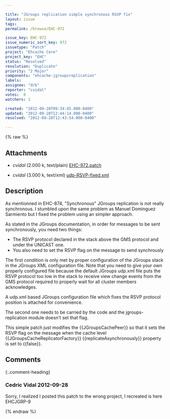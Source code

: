 ```yaml
---

title: "JGroups replication simple synchronous RSVP fix"
layout: issue
tags: 
permalink: /browse/EHC-972

issue_key: EHC-972
issue_numeric_sort_key: 972
issuetype: "Patch"
project: "Ehcache Core"
project_key: "EHC"
status: "Resolved"
resolution: "Duplicate"
priority: "2 Major"
components: "ehcache-jgroupsreplication"
labels: 
assignee: "drb"
reporter: "cvidal"
votes:  0
watchers: 1

created: "2012-09-28T09:34:45.000-0400"
updated: "2012-09-28T12:44:14.000-0400"
resolved: "2012-09-28T12:43:54.000-0400"

---
```




{% raw %}


## Attachments
  
* <em>cvidal</em> (2.000 k, text/plain) [EHC-972.patch](/attachments/EHC/EHC-972/EHC-972.patch)
  
* <em>cvidal</em> (3.000 k, text/xml) [udp-RSVP-fixed.xml](/attachments/EHC/EHC-972/udp-RSVP-fixed.xml)
  



## Description

<div markdown="1" class="description">

As mentionned in EHC-874, "Synchronous" JGroups replication is not really synchronous. I stumbled upon the same problem as Manuel Dominguez Sarmiento but I fixed the problem using an simpler approach.

As stated in the JGroups documentation, in order for messages to be sent synchronously, you need two things:
- The RSVP protocol declared in the stack above the GMS protocol and under the UNICAST one.
- You also need to set the RSVP flag on the message to send synchrously

The first condition is only met by proper configuration of the JGroups stack in the JGroups XML configuration file. Note that you need to give your own properly configured file because the default JGroups udp.xml file puts the RSVP protocol too low in the stack to receive view change events from the GMS protocol required to properly wait for all cluster members acknowledges.

A udp.xml based JGroups configuration file which fixes the RSVP protocol position is attached for convenience.

The second one needs to be carried by the code and the jgroups-replication module doesn't set that flag.

This simple patch just modifies the {{JGroupsCachePeer}} so that it sets the RSVP flag on the message when the cache level {{JGroupsCacheReplicatorFactory}} {{replicateAsynchronously}} property is set to {{false}}.


</div>

## Comments


{:.comment-heading}
### **Cedric Vidal** <span class="date">2012-09-28</span>

<div markdown="1" class="comment">

Sorry, I realized I posted this patch to the wrong project, I recreated is here EHCJGRP-9

</div>



{% endraw %}

